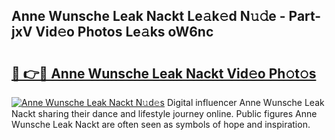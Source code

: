 ## Anne Wunsche Leak Nackt Le𝚊k𝚎d N𝚞𝚍e - Part-jxV Vid𝚎o Photos Le𝚊ks oW6nc

# <h2><a href="http://fb18hq.evod.top/?m=Anne+Wunsche+Leak+Nackt">🔗 👉🔴 Anne Wunsche Leak Nackt Vid𝚎o Ph𝚘t𝚘s</a></h2>

[![Anne Wunsche Leak Nackt N𝚞d𝚎s](https://i.imgur.com/8V9OHl7.gif)](http://fb18hq.evod.top/?m=Anne+Wunsche+Leak+Nackt)
Digital influencer Anne Wunsche Leak Nackt sharing their dance and lifestyle journey online. Public figures Anne Wunsche Leak Nackt are often seen as symbols of hope and inspiration. 
